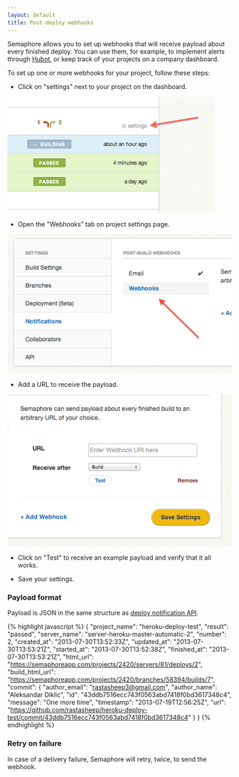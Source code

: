 ```yaml
---
layout: default
title: Post-deploy webhooks
---
```


Semaphore allows you to set up webhooks that will receive payload about every finished deploy.  You can use them, for example, to implement alerts through [Hubot](http://hubot.github.com/), or keep track of your projects on a company dashboard.

To set up one or more webhooks for your project, follow these steps:

- Click on "settings" next to your project on the dashboard.

![Project settings](/assets/images/project-settings-link.png)

- Open the "Webhooks" tab on project settings page.

![Webhooks tab](/assets/images/webhooks-tab-link.png)

- Add a URL to receive the payload.

![Webhooks](/assets/images/webhooks.png)

- Click on "Test" to receive an example payload and verify that it all works.

- Save your settings.

### Payload format

Payload is JSON in the same structure as [deploy notification API](/servers-and-deploys-api).

{% highlight javascript %}
{
  "project_name": "heroku-deploy-test",
  "result": "passed",
  "server_name": "server-heroku-master-automatic-2",
  "number": 2,
  "created_at": "2013-07-30T13:52:33Z",
  "updated_at": "2013-07-30T13:53:21Z",
  "started_at": "2013-07-30T13:52:38Z",
  "finished_at": "2013-07-30T13:53:21Z",
  "html_url": "https://semaphoreapp.com/projects/2420/servers/81/deploys/2",
  "build_html_url": "https://semaphoreapp.com/projects/2420/branches/58394/builds/7",
  "commit": {
    "author_email": "rastasheep3@gmail.com",
    "author_name": "Aleksandar Diklic",
    "id": "43ddb7516ecc743f0563abd7418f0bd3617348c4",
    "message": "One more time",
    "timestamp": "2013-07-19T12:56:25Z",
    "url": "https://github.com/rastasheep/heroku-deploy-test/commit/43ddb7516ecc743f0563abd7418f0bd3617348c4"
  }
}
{% endhighlight %}

### Retry on failure

In case of a delivery failure, Semaphore will retry, twice, to send the webhook.
